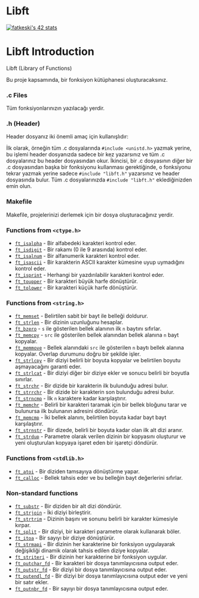 # Libft
[![fatkeski's 42 stats](https://badge.mediaplus.ma/darkgray/fatkeski?1337Badge=off&UM6P=off)](https://github.com/oakoudad/badge42)
# Libft Introduction

Libft (Library of Functions)

Bu proje kapsamında, bir fonksiyon kütüphanesi oluşturacaksınız.

### .c Files 
Tüm fonksiyonlarınızın yazılacağı yerdir.

### .h (Header)
Header dosyanız iki önemli amaç için kullanışlıdır:

İlk olarak, örneğin tüm .c dosyalarında `#include <unistd.h>` yazmak yerine, bu işlemi header dosyanızda sadece bir kez yazarsınız ve tüm .c dosyalarınız bu header dosyasından okur.
İkincisi, bir .c dosyasının diğer bir .c dosyasından başka bir fonksiyonu kullanması gerektiğinde, o fonksiyonu tekrar yazmak yerine sadece `#include "libft.h"` yazarsınız ve header dosyasında bulur.
Tüm .c dosyalarınızda `#include "libft.h"` eklediğinizden emin olun.

### Makefile 
Makefile, projelerinizi derlemek için bir dosya oluşturacağınız yerdir.

### Functions from `<ctype.h>`

- [`ft_isalpha`](ft_isalpha.c)	- Bir alfabedeki karakteri kontrol eder.
- [`ft_isdigit`](ft_isdigit.c)	- Bir rakamı (0 ile 9 arasında) kontrol eder.
- [`ft_isalnum`](ft_isalnum.c)	- Bir alfanumerik karakteri kontrol eder.
- [`ft_isascii`](ft_isascii.c)	- Bir karakterin ASCII karakter kümesine uyup uymadığını kontrol eder.
- [`ft_isprint`](ft_isprint.c)	- Herhangi bir yazdırılabilir karakteri kontrol eder.
- [`ft_toupper`](ft_toupper.c)	- Bir karakteri büyük harfe dönüştürür.
- [`ft_tolower`](ft_tolower.c)	- Bir karakteri küçük harfe dönüştürür.

### Functions from `<string.h>`

- [`ft_memset`](ft_memset.c)	- Belirtilen sabit bir bayt ile belleği doldurur.
- [`ft_strlen`](ft_strlen.c)	- Bir dizinin uzunluğunu hesaplar.
- [`ft_bzero`](ft_bzero.c)	- `s` ile gösterilen bellek alanının ilk `n` baytını sıfırlar.
- [`ft_memcpy`](ft_memcpy.c)	- `src` ile gösterilen bellek alanından bellek alanına `n` bayt kopyalar.
- [`ft_memmove`](ft_memmove.c)	- Bellek alanındaki `src` ile gösterilen `n` baytı bellek alanına kopyalar. Overlap durumunu doğru bir şekilde işler.
- [`ft_strlcpy`](ft_strlcpy.c)	- Bir diziyi belirli bir boyuta kopyalar ve belirtilen boyutu aşmayacağını garanti eder.
- [`ft_strlcat`](ft_strlcat.c)	- Bir diziyi diğer bir diziye ekler ve sonucu belirli bir boyutla sınırlar.
- [`ft_strchr`](ft_strchr.c)	- Bir dizide bir karakterin ilk bulunduğu adresi bulur.
- [`ft_strrchr`](ft_strrchr.c)	- Bir dizide bir karakterin son bulunduğu adresi bulur.
- [`ft_strncmp`](ft_strncmp.c)	- İlk `n` karaktere kadar karşılaştırır.
- [`ft_memchr`](ft_memchr.c)	- Belirli bir karakteri taramak için bir bellek bloğunu tarar ve bulunursa ilk bulunanın adresini döndürür.
- [`ft_memcmp`](ft_memcmp.c)	- İki bellek alanını, belirtilen boyuta kadar bayt bayt karşılaştırır.
- [`ft_strnstr`](ft_strnstr.c)	- Bir dizede, belirli bir boyuta kadar olan ilk alt dizi aranır.
- [`ft_strdup`](ft_strdup.c)	- Parametre olarak verilen dizinin bir kopyasını oluşturur ve yeni oluşturulan kopyaya işaret eden bir işaretçi döndürür.

### Functions from `<stdlib.h>`
- [`ft_atoi`](ft_atoi.c)	- Bir diziden tamsayıya dönüştürme yapar.
- [`ft_calloc`](ft_calloc.c)	- Bellek tahsis eder ve bu belleğin bayt değerlerini sıfırlar.

### Non-standard functions
- [`ft_substr`](ft_substr.c)	- Bir diziden bir alt dizi döndürür.
- [`ft_strjoin`](ft_strjoin.c)	- İki diziyi birleştirir.
- [`ft_strtrim`](ft_strtrim.c)	- Dizinin başını ve sonunu belirli bir karakter kümesiyle kırpar.
- [`ft_split`](ft_split.c)	- Bir diziyi, bir karakteri parametre olarak kullanarak böler.
- [`ft_itoa`](ft_itoa.c)	- Bir sayıyı bir diziye dönüştürür.
- [`ft_strmapi`](ft_strmapi.c)	- Bir dizinin her karakterine bir fonksiyon uygulayarak değişikliği dinamik olarak tahsis edilen diziye kopyalar.
- [`ft_striteri`](ft_striteri.c)	- Bir dizinin her karakterine bir fonksiyon uygular.
- [`ft_putchar_fd`](ft_putchar_fd.c)	- Bir karakteri bir dosya tanımlayıcısına output eder.
- [`ft_putstr_fd`](ft_putstr_fd.c)	- Bir diziyi bir dosya tanımlayıcısına output eder.
- [`ft_putendl_fd`](ft_putendl_fd.c)	- Bir diziyi bir dosya tanımlayıcısına output eder ve yeni bir satır ekler.
- [`ft_putnbr_fd`](ft_putnbr_fd.c)	- Bir sayıyı bir dosya tanımlayıcısına output eder.
